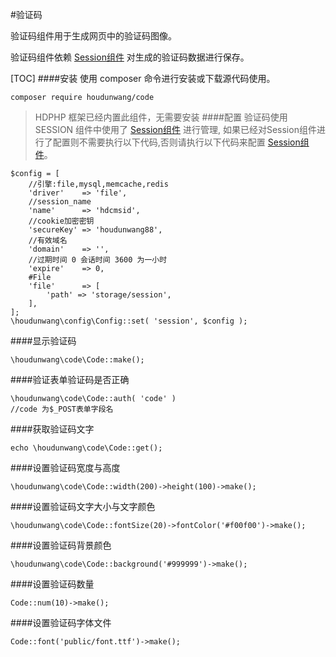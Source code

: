 #验证码

验证码组件用于生成网页中的验证码图像。

验证码组件依赖 [Session组件](https://github.com/houdunwang/session) 对生成的验证码数据进行保存。

[TOC]
####安装
使用 composer 命令进行安装或下载源代码使用。

```
composer require houdunwang/code
```
> HDPHP 框架已经内置此组件，无需要安装
####配置
验证码使用SESSION 组件中使用了 [Session组件](https://github.com/houdunwang/session) 进行管理, 如果已经对Session组件进行了配置则不需要执行以下代码,否则请执行以下代码来配置 [Session组件](https://github.com/houdunwang/session)。
```
$config = [
	//引擎:file,mysql,memcache,redis
	'driver'    => 'file',
	//session_name
	'name'      => 'hdcmsid',
	//cookie加密密钥
	'secureKey' => 'houdunwang88',
	//有效域名
	'domain'    => '',
	//过期时间 0 会话时间 3600 为一小时
	'expire'    => 0,
	#File
	'file'      => [
		'path' => 'storage/session',
	],
];
\houdunwang\config\Config::set( 'session', $config );
```

####显示验证码
```
\houdunwang\code\Code::make();
```

####验证表单验证码是否正确
```
\houdunwang\code\Code::auth( 'code' )
//code 为$_POST表单字段名
```

####获取验证码文字
```
echo \houdunwang\code\Code::get();
```

####设置验证码宽度与高度
```
\houdunwang\code\Code::width(200)->height(100)->make();
```

####设置验证码文字大小与文字颜色

```
\houdunwang\code\Code::fontSize(20)->fontColor('#f00f00')->make();
```

####设置验证码背景颜色
```
\houdunwang\code\Code::background('#999999')->make();
```

####设置验证码数量

```
Code::num(10)->make();
```

####设置验证码字体文件
```
Code::font('public/font.ttf')->make();
```